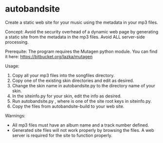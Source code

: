 # autobandsite
Create a static web site for your music using the metadata in your mp3 files.

Concept: Avoid the security overhead of a dynamic web page by generating a static site from the metadata in the mp3 files. Avoid ALL server-side processing.

Prerequite: The program requires the Mutagen python module. You can find it here: https://bitbucket.org/lazka/mutagen

Usage: 

1. Copy all your mp3 files into the songfiles directory.
2. Copy one of the existing skin directories and edit as desired.
3. Change the skin name in autobandsite.py to the directory name of your skin.
4. In the siteinfo.py for your skin, edit the info as desired.
4. Run autobandsite.py <build target>, where <build target> is one of the site root keys in siteinfo.py.
5. Copy the files from autobandsite-build to your web site.

Warnings: 

- All mp3 files must have an album name and a track number defined.
- Generated site files will not work properly by browsing the files. A web server is required for the site to function properly. 
